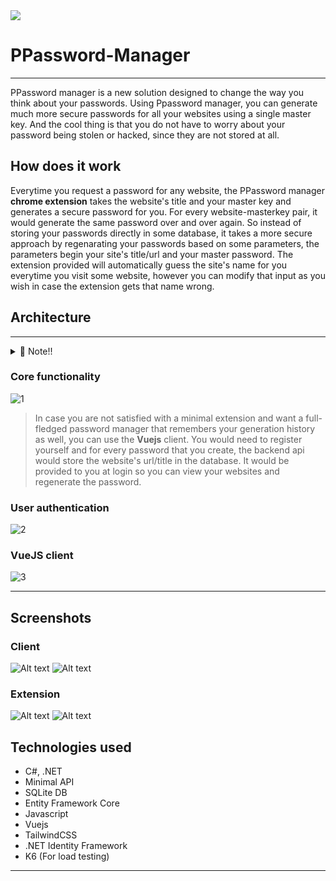 <img src="public/icon_main.png" />

# PPassword-Manager
***
PPassword manager is a new solution designed to change the way you think about your passwords. Using Ppassword manager, you can generate much more secure passwords for all your websites using a single master key. And the cool thing is that you do not have to worry about your password being stolen or hacked, since they are not stored at all.
## How does it work
Everytime you request a password for any website, the PPassword manager **chrome extension** takes the website's title and your master key and generates a secure password for you. For every website-masterkey pair, it would generate the same password over and over again. So instead of storing your passwords directly in some database, it takes a more secure approach by regenarating your passwords based on some parameters, the parameters begin your site's title/url and your master password.
The extension provided will automatically guess the site's name for you everytime you visit some website, however you can modify that input as you wish in case the extension gets that name wrong.
## Architecture
***
<details>
  <summary>📣 Note!!</summary>
  <p>This is not the final release and will be updated in the future.</p>
</details>

### Core functionality
![1](public/core.png)
> In case you are not satisfied with a minimal extension and want a full-fledged password manager that remembers your generation history as well, you can use the **Vuejs** client. You would need to register yourself and for every password that you create, the backend api would store the website's url/title in the database. It would be provided to you at login so you can view your websites and regenerate the password.
### User authentication
![2](public/authentication.png)
### VueJS client
![3](public/auth_user.png)
***
## Screenshots
### Client
![Alt text](public/main_client.png)
![Alt text](public/main_client_gen.png)
### Extension
<!-- ![Alt text](public/image1_ext.png) -->
![Alt text](public/main_ext.png)
![Alt text](public/main_gen.png)
<!-- ### Vuejs client -->
## Technologies used
- C#, .NET
- Minimal API
- SQLite DB
- Entity Framework Core
- Javascript
- Vuejs
- TailwindCSS
- .NET Identity Framework
- K6 (For load testing)
***
<!-- ## API Endpoints
### Generate new password (No-auth)
- Endpoint: ``
- Method: **POST**
- Description: 
- Example request:
```bash
curl -X POST https://
``` -->